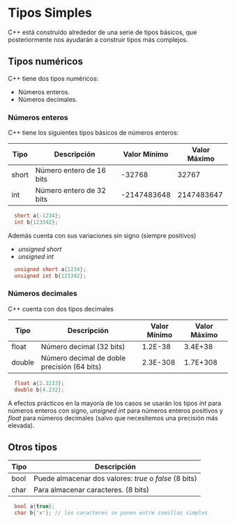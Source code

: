 # Tipos Simples

C++ está construído alrededor de una serie de tipos básicos, que posteriormente nos ayudarán a construir tipos más complejos.

## Tipos numéricos

C++ tiene dos tipos numéricos:

* Números enteros.
* Números decimales.

### Números enteros

C++ tiene los siguientes tipos básicos de números enteros:

| Tipo  | Descripción              | Valor Mínimo | Valor Máximo |
| ----- | ------------------------ | ------------ | ------------ |
| short | Número entero de 16 bits | -32768       | 32767        |
| int   | Número entero de 32 bits | -2147483648  | 2147483647   |

```cpp
  short a{-1234};
  int b{123342};
```

Además cuenta con sus variaciones sin signo (siempre positivos)

* _unsigned short_
* _unsigned int_

```cpp
  unsigned short a{1234};
  unsigned int b{123342};
```


### Números decimales

C++ cuenta con dos tipos decimales


| Tipo   | Descripción                                 | Valor Mínimo | Valor Máximo |
| ------ | ------------------------------------------- | ------------ | ------------ |
| float  | Número decimal (32 bits)                    | 1.2E-38      | 3.4E+38      |
| double | Número decimal de doble precisión (64 bits) | 2.3E-308     | 1.7E+308     |

```cpp
  float a{2.3233};
  double b{4.232};
```


A efectos prácticos en la mayoría de los casos se usarán los tipos _int_ para números enteros con signo, _unsigned int_ para números enteros positivos y _float_ para números decimales (salvo que necesitemos una precisión más elevada).

## Otros tipos

| Tipo | Descripción                                             |
| ---- | ------------------------------------------------------- |
| bool | Puede almacenar dos valores: _true_ o _false_  (8 bits) |
| char | Para almacenar caracteres. (8 bits)                     |

```cpp
  bool a{true};
  char b{'x'}; // los caracteres se ponen entre comillas simples
```
